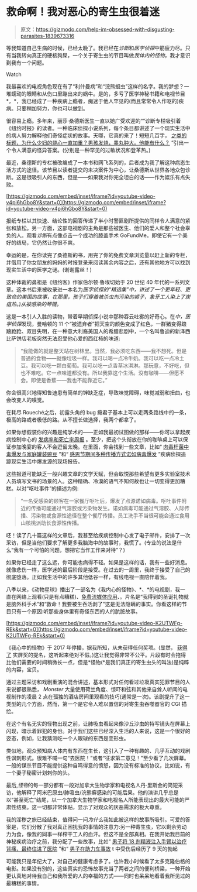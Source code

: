 # 救命啊！我对恶心的寄生虫很着迷

> 原文：<https://gizmodo.com/help-im-obsessed-with-disgusting-parasites-1839673316>

等我知道自己生病的时候，已经太晚了。我已经在*诊断*和*医学侦探*中筋疲力尽。只有当我转向真正的硬核狗屎，一个关于寄生虫的节目叫做*我体内的怪物*，我才意识到我有一个问题。

Watch

我最喜欢的电视角色现在有了“利什曼病”和“浣熊蛔虫”这样的名字。我的梦想？一堆蠕动的眼睛和从伤口里蹦出来的蜗牛。是的，多亏了医学神秘书籍和电视节目*，*，我已经成了一种疾病上瘾者，痴迷于他人罕见的(而且常常令人作呕的)疾病。只要稍加努力，你也可以做到。

很容易上瘾。多年来，丽莎·桑德斯医生一直以她广受欢迎的“”诊断专栏吸引着《纽约时报》的读者。一种临床侦探小说系列，每个条目都讲述了一个现实生活中的病人努力解释他们奇怪症状的故事。天哪，它真的来了！短短几百字， [之类的标题，为什么少妇的烧心一直加重？男孩发烧，睾丸肿大。他能有什么？](https://www.nytimes.com/2018/05/16/magazine/why-did-the-young-womans-heartburn-keep-getting-worse.html) ”引出一个令人满意的怪异答案。(分别是一种罕见的过敏状况和登革热。)

最近，桑德斯的专栏被改编成了一本书和网飞系列的，后者成为我了解这种病态生活方式的途径。该节目以读者提交的未决案件为中心，让桑德斯从世界各地众包诊断。这是很吸引人的东西，但是——如果我对你完全坦白的话——作为娱乐有点失败。

 [https://gizmodo.com/embed/inset/iframe?id=youtube-video-v4pi6hGbo8Y&start=0](https://gizmodo.com/embed/inset/iframe?id=youtube-video-v4pi6hGbo8Y&start=0) 

报纸专栏以其快速、结论性的回答传递了半小时警匪剧所提供的同样令人满意的紧张和放松。另一方面，这部电视剧的主角是那些被医生、他们的爱人和整个社会辜负的人。观看*诊断*有点像点击一个成功的膝盖手术 GoFundMe。即使它有一个美好的结局，它仍然让你很不爽。

幸运的是，在你读完了桑德斯的书，用完了你的免费文章浏览量以赶上新的专栏，并借用了你女朋友的妈妈的时报登录来阅读其余内容之后，还有其他地方可以找到现实生活中的医学之谜。(谢谢露丝！)

这种体裁的鼻祖是《纽约客》作家伯尔顿·鲁埃切始于 20 世纪 40 年代的一系列文章。这本书后来被收录进一本名为*医学侦探的“精选集”中，讲述了一个更年轻、更致命的美国的故事，在那里，孩子们穿着被杀虫剂污染的裤子，象牙工人染上了炭疽热。)从被感染的琴键。*

这是一本引人入胜的读物，带着早期侦探小说中那种吞云吐雾的好奇心。在*中，医学侦探*发现，曼哈顿的 11 个“被遗弃者”把天空的颜色变成了红色，一群猪变得踉踉跄跄、双目失明，在一种意大利裔美国人的希腊悲剧中，一个名叫鲁迪的新泽西比萨饼店老板突然无法忍受他心爱的西红柿的味道:

> “我能做的就是整天站在树林里。当然，我必须吃东西——我不想死。但是普通的食物——就像垃圾一样。我可以喝一点冷牛奶。我可以吃一点冷土豆。我可以吃一颗白葡萄。我可以吃一点香草冰淇淋。那玩意，不好吃，但也不难吃。它一点味道都没有。所以我靠这个生活。没有咖啡——但愿不会。即使是香蕉——我也不能靠近它。”

你会很高兴地得知鲁迪患有简单的锌缺乏症，导致味觉障碍，味觉减弱和扭曲，也会改变人的嗅觉。

在耗尽 Roueché之后，初露头角的 bug 瘾君子基本上可以走两条路线中的一条，极高的路或者极低的路。从不擅长做选择，我两个都拿了。

如果你想假装你的兴趣是纯学术的——正如我最初试图做的那样——你可以拿起疾病控制中心的 [发病率和死亡率周报](https://www.cdc.gov/mmwr/index2019.html) 。至少，把这个头衔放在你的咖啡桌上可以保证参加晚宴的客人不会逗留太晚。在里面，你会找到一些文章，比如“ [肉毒杆菌中毒爆发与家庭罐装豌豆](https://www.cdc.gov/mmwr/volumes/68/wr/mm6810a5.htm?s_cid=mm6810a5_w) ”和“ [感恩节期间多种传播方式诺如病毒爆发](https://www.cdc.gov/mmwr/volumes/67/wr/mm6746a4.htm?s_cid=mm6746a4_w) ”疾病侦探追踪现实生活中爆发源的现场报告。

这些报道可能缺乏一般兴趣文章的文学天赋，但会取悦那些希望有更多实验室技术人员填写文书的场景的人。这种精确、冷漠的语气不知何故也让一切变得更加糟糕。以对“呕吐事件”的描述为例:

> “一名受感染的顾客在一家餐厅呕吐后，爆发了点源诺如病毒。呕吐事件附近的传播可能通过气溶胶或污染物发生。诺如病毒可能通过气溶胶、人际传播、污染物或食源性途径在整个餐厅传播。员工洗手不当很可能会通过食用山核桃派助长食源性传播。

呸！读了几十篇这样的文章后，我甚至给疾病控制中心发了电子邮件，安排了一次采访，但是当他们要求了解更多我脑海中的故事时，我慌了。(专业的说法是什么“我有一个可怕的问题，想把它当作工作来对待”？)

如果你已经走了这么远，你可能也病得不轻。如果是这样的话，我有一些好消息。就像悲伤一样，医学迷的最后阶段是接受。在过去的一周里，我终于接受了自己的彻底堕落。正如我生活中的许多其他低谷一样，有线电视一直陪伴着我。

八季以来，《动物星球》播出了一部名为《我内心的怪物》、*、*的电视剧，我一直在网络上观看(只是有点糟糕)、[免费流媒体应用](https://channelstore.roku.com/details/90764/animalplanet-go)、。片名是“我得到的圣诞礼物就是脑外科手术”和“救命！我要被生吞活剥了”这是无法隐瞒的事实。你看这样的节目只有一个原因:听那些身体里有奇怪东西的人的肮脏故事。

 [https://gizmodo.com/embed/inset/iframe?id=youtube-video-K2UTWFg-REk&start=0](https://gizmodo.com/embed/inset/iframe?id=youtube-video-K2UTWFg-REk&start=0) 

《我心中的怪物》于 2017 年停播，据我所知，从未获得任何奖项。(显然， [获得了](https://awards.realscreen.com/winners/winner/2016) 实屏奖的提名，这听起来绝对不假。)这让我觉得非常不公平。片段有时会拖得比他们需要的时间稍微长一点，但是*怪物(*是我们真正的寄生虫头的叫法)是纯粹的内容，宝贝。

通过主题采访和戏剧重演的混合讲述，基本形式对任何看过垃圾真实犯罪节目的人来说都很熟悉， *Monster* 大量使用荷兰角度、惊吓和弦和其他来自耸人听闻的电视制作的凌晨 2 点在孤独的酒店房间里观看的技巧(通常是一次)。该剧提升了这一类型的几个方面，然而，第一个是它令人难以置信的对寄生虫吞噬器官的 CGI 描绘。

在这个有名无实的怪物出现之前，让肺吸虫看起来像沙丘沙虫的特写镜头在屏幕上闪现，暗示着罪犯的身份。对于我们这些已经深入生活的人来说，这是一个很好的姿态，例如，让我猜测吃一个人眼球的东西是变形虫。

类似地，观众预知病人体内有东西在生长，这引入了一种有趣的、几乎互动的戏剧性讽刺形式。很难不喊一句“去医院！”或者“征求第二意见！”至少看了几次屏幕。一般的谋杀节目不能提供这种自鸣得意的愤怒，因为没有标准的协议，比如说，有一个妻子秘密计划刺你的头。

最后,*怪物*的每一部分都有一段对加拿大生物学家和电视名人丹·里斯金的简短采访，他解释了阿米巴原虫/肺吸虫/浣熊癣感染的可能后果。他的演讲几乎总是以“甚至死亡”结尾，以一个加拿大生物学家和电视名人所能表现出的最大可能的严肃性结束。这一切都非常体贴，显示了对观众的厌恶需求的极大尊重。

我的淫秽之旅已经结束，值得问一问*为什么*我如此被这样的故事所吸引。可爱的答案是，它们分散了我对真正困扰我的事情的注意力:另一种寄生虫，它以剩余劳动力为食，像我的同事一样榨干工人的血汗。但这不是全部真相。在我开始我目前的神秘疾病治疗之前，我分配了一些故事，比如“ [男子将 18 剂精液注入手臂以治疗背痛，最终住进了医院](https://gizmodo.com/man-injects-18-doses-of-semen-into-arm-to-cure-back-pai-1831817131) ”和“ [男子在助力车事故](https://gizmodo.com/man-suffers-9-day-erection-after-bruising-taint-in-mope-1835153121) t 中受伤后经历了 9 天的勃起

可能我只是年纪大了，对自己的健康考虑多了。也许我小时候看了太多克隆伯格的电影。如果没有别的，这些真实的恐怖故事充当了两者之间的便利桥梁，一种开始更认真地对待我自己和我所爱的人的幸福的方式——同时也呆呆地看着我所见过的最糟糕的事情。